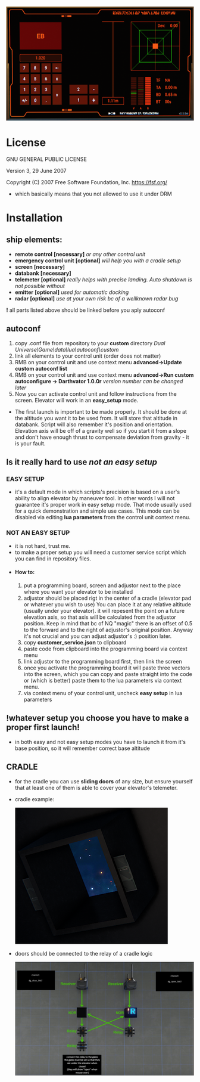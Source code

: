 ![alt text](images/image.png)

# License
GNU GENERAL PUBLIC LICENSE

Version 3, 29 June 2007

Copyright (C) 2007 Free Software Foundation, Inc. <https://fsf.org/>

- which basically means that you not allowed to use it under DRM

# Installation
## ship elements:
- __remote control__ __[necessary]__ _or any other control unit_
- __emergency control unit__ __[optional]__ _will help you with a cradle setup_
- __screen__ __[necessary]__
- __databank__ __[necessary]__
- __telemeter__ __[optional]__ _really helps with precise landing. Auto shutdown is not possible without_
- __emitter__ __[optional]__ _used for automatic docking_
- __radar__ __[optional]__ _use at your own risk bc of a wellknown radar bug_

__!__ all parts listed above should be linked before you aply autoconf

## autoconf
1. copy .conf file from repository to your __custom__ directory _Dual Universe\Game\data\lua\autoconf\custom_
2. link all elements to your control unit (order does not matter)
3. RMB on your control unit and use context menu __advanced->Update custom autoconf list__
4. RMB on your control unit and use context menu __advanced->Run custom autoconfigure -> Darthvator 1.0.0r__ _version number can be changed later_
5. Now you can activate control unit and follow instructions from the screen. Elevator will work in an __easy_setup__ mode.

- The first launch is important to be made properly. It should be done at the altitude you want it to be used from. It will store that altitude in databank. Script will also remember it's position and orientation. Elevation axis will be off of a gravity well so if you start it from a slope and don't have enough thrust to compensate deviation from gravity - it is your fault.

## Is it really hard to use _not an easy setup_
### EASY SETUP
- it's a default mode in which scripts's precision is based on a user's ability to align elevator by maneuver tool. In other words I will not guarantee it's proper work in easy setup mode. That mode usually used for a quick demonstration and simple use cases. This mode can be disabled via editing __lua parameters__ from the control unit context menu.
### NOT AN EASY SETUP
- it is not hard, trust me.
- to make a proper setup you will need a customer service script which you can find in repository files.
- #### How to:
    1. put a programming board, screen and adjustor next to the place where you want your elevator to be installed
    2. adjustor should be placed rigt in the center of a cradle (elevator pad or whatever you wish to use) You can place it at any relative altitude (usually under your elevator). it will repesent the point on a future elevation axis, so that axis will be calculated from the adjustor position. Keep in mind that bc of NQ "magic" there is an offset of 0.5 to the forward and to the right of adjustor's original position. Anyway it's not crucial and you can adjust adjustor's :) position later.
    3. copy __customer_service.json__ to clipboard
    4. paste code from clipboard into the programming board via context menu
    5. link adjustor to the programming board first, then link the screen
    6. once you activate the programming board it will paste three vectors into the screen, which you can copy and paste straight into the code or (which is better) paste them to the lua parameters via context menu.
    7. via context menu of your control unit, uncheck __easy setup__ in lua parameters

## !whatever setup you choose you have to make a proper first launch!
- in both easy and not easy setup modes you have to launch it from it's base position, so it will remember correct base altitude

## CRADLE
- for the cradle you can use __sliding doors__ of any size, but ensure yourself that at least one of them is able to cover your elevator's telemeter.
- cradle example:

    ![alt text](images/cradle.png)

- doors should be connected to the relay of a cradle logic

    ![alt text](images/cradle_logic.png)